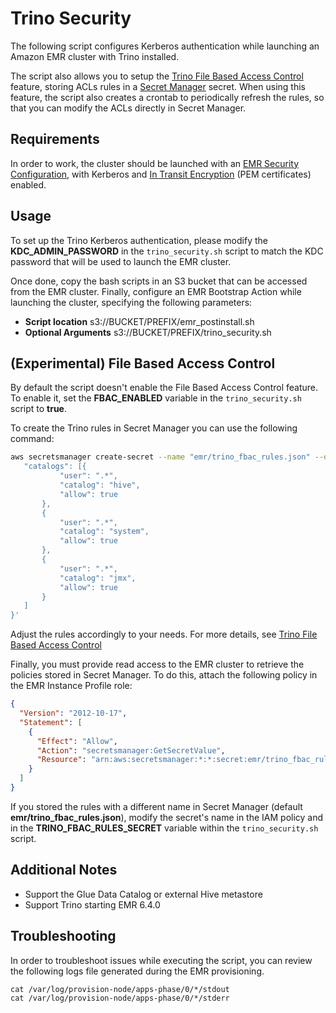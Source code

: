 # Trino Security
The following script configures Kerberos authentication while launching an Amazon EMR cluster with Trino installed.

The script also allows you to setup the [Trino File Based Access Control](https://trino.io/docs/current/security/file-system-access-control.html) feature, storing ACLs rules in a [Secret Manager](https://aws.amazon.com/secrets-manager/) secret. When using this feature, the script also creates a crontab to periodically refresh the rules, so that you can modify the ACLs directly in Secret Manager.

## Requirements
In order to work, the cluster should be launched with an [EMR Security Configuration](https://docs.aws.amazon.com/emr/latest/ManagementGuide/emr-security-configurations.html), with Kerberos and [In Transit Encryption](https://docs.aws.amazon.com/emr/latest/ManagementGuide/emr-data-encryption-options.html) (PEM certificates) enabled.

## Usage
To set up the Trino Kerberos authentication, please modify the **KDC_ADMIN_PASSWORD** in the `trino_security.sh` script to match the KDC password that will be used to launch the EMR cluster.

Once done, copy the bash scripts in an S3 bucket that can be accessed from the EMR cluster. Finally, configure an EMR Bootstrap Action while launching the cluster, specifying the following parameters:

- **Script location** s3://BUCKET/PREFIX/emr_postinstall.sh
- **Optional Arguments** s3://BUCKET/PREFIX/trino_security.sh

## (Experimental) File Based Access Control
By default the script doesn't enable the File Based Access Control feature. To enable it, set the **FBAC_ENABLED** variable in the `trino_security.sh` script to **true**.

To create the Trino rules in Secret Manager you can use the following command:

```bash
aws secretsmanager create-secret --name "emr/trino_fbac_rules.json" --description "Trino FBAC rules (JSON)" --secret-string '{
   "catalogs": [{
           "user": ".*",
           "catalog": "hive",
           "allow": true
       },
       {
           "user": ".*",
           "catalog": "system",
           "allow": true
       },
       {
           "user": ".*",
           "catalog": "jmx",
           "allow": true
       }
   ]
}'
```

Adjust the rules accordingly to your needs. For more details, see [Trino File Based Access Control](https://trino.io/docs/current/security/file-system-access-control.html)

Finally, you must provide read access to the EMR cluster to retrieve the policies stored in Secret Manager. To do this, attach the following policy in the EMR Instance Profile role:

```json
{
  "Version": "2012-10-17",
  "Statement": [
    {
      "Effect": "Allow",
      "Action": "secretsmanager:GetSecretValue",
      "Resource": "arn:aws:secretsmanager:*:*:secret:emr/trino_fbac_rules.json*"
    }
  ]
}
```

If you stored the rules with a different name in Secret Manager (default **emr/trino_fbac_rules.json**), modify the secret's name in the IAM policy and in the **TRINO_FBAC_RULES_SECRET** variable within the `trino_security.sh` script.

## Additional Notes
- Support the Glue Data Catalog or external Hive metastore
- Support Trino starting EMR 6.4.0


## Troubleshooting
In order to troubleshoot issues while executing the script, you can review the following logs file generated during the EMR provisioning.

```
cat /var/log/provision-node/apps-phase/0/*/stdout
cat /var/log/provision-node/apps-phase/0/*/stderr
```
